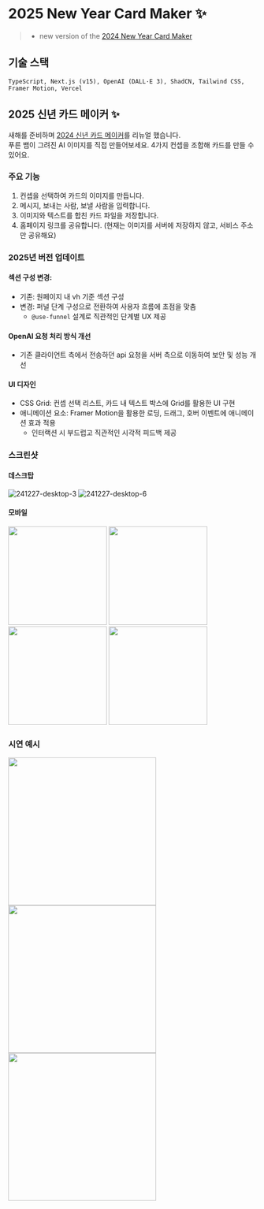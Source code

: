 # 2025 New Year Card Maker ✨

>- new version of the [2024 New Year Card Maker](https://github.com/dusunax/2024-new-year)


## 기술 스택
```
TypeScript, Next.js (v15), OpenAI (DALL·E 3), ShadCN, Tailwind CSS, Framer Motion, Vercel
```

## 2025 신년 카드 메이커 ✨

새해를 준비하며 [2024 신년 카드 메이커](https://github.com/dusunax/2024-new-year)를 리뉴얼 했습니다.  
푸른 뱀이 그려진 AI 이미지를 직접 만들어보세요. 4가지 컨셉을 조합해 카드를 만들 수 있어요.

### 주요 기능

1. 컨셉을 선택하여 카드의 이미지를 만듭니다.
2. 메시지, 보내는 사람, 보낼 사람을 입력합니다.
3. 이미지와 텍스트를 합친 카드 파일을 저장합니다.
4. 홈페이지 링크를 공유합니다. (현재는 이미지를 서버에 저장하지 않고, 서비스 주소만 공유해요)

### 2025년 버전 업데이트

#### 섹션 구성 변경:
- 기존: 원페이지 내 vh 기준 섹션 구성
- 변경: 퍼널 단계 구성으로 전환하여 사용자 흐름에 초점을 맞춤
  - `@use-funnel` 설계로 직관적인 단계별 UX 제공

#### OpenAI 요청 처리 방식 개선
- 기존 클라이언트 측에서 전송하던 api 요청을 서버 측으로 이동하여 보안 및 성능 개선

#### UI 디자인
- CSS Grid: 컨셉 선택 리스트, 카드 내 텍스트 박스에 Grid를 활용한 UI 구현
- 애니메이션 요소: Framer Motion을 활용한 로딩, 드래그, 호버 이벤트에 애니메이션 효과 적용
  - 인터랙션 시 부드럽고 직관적인 시각적 피드백 제공


### 스크린샷

#### 데스크탑
![241227-desktop-3](https://github.com/user-attachments/assets/ab17dd71-a2ee-4316-8182-d3d9198a500a)
![241227-desktop-6](https://github.com/user-attachments/assets/e1714e88-8f89-4145-929c-3543bf70cb9c)

#### 모바일
<img src="https://github.com/user-attachments/assets/43502433-cd4d-4658-b9b1-a5d223cda9cb" width="200" />
<img src="https://github.com/user-attachments/assets/11e45d47-c6ca-43ad-b76f-287f75a5b028" width="200" />
<img src="https://github.com/user-attachments/assets/528b13ff-f0f2-45cf-bdac-5e42cb9bff9c" width="200" />
<img src="https://github.com/user-attachments/assets/9905bce5-0029-4650-925b-7554e27a703a" width="200" />

### 시연 예시
<img src="https://github.com/user-attachments/assets/186520f3-fe4c-4381-bc1e-e40009865e5e" width="300" />
<img src="https://github.com/user-attachments/assets/0017ce48-a595-4589-a0f2-2164fd0f8fe3" width="300" />
<img src="https://github.com/user-attachments/assets/7a1a6f70-1070-4000-9f07-a105dc5fa360" width="300" />
